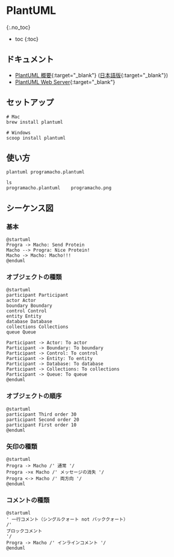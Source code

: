 # PlantUML
{:.no_toc}

* toc
{:toc}

## ドキュメント
- [PlantUML 概要](https://plantuml.com/en/){:target="_blank"} ([日本語版](https://plantuml.com/ja/){:target="_blank"})
- [PlantUML Web Server](http://www.plantuml.com/plantuml/uml/){:target="_blank"}

## セットアップ
```
# Mac
brew install plantuml

# Windows
scoop install plantuml
```

## 使い方
```shell
plantuml programacho.plantuml

ls
programacho.plantuml	programacho.png
```

## シーケンス図

### 基本
```plantuml
@startuml
Progra -> Macho: Send Protein
Macho --> Progra: Nice Protein!
Macho -> Macho: Macho!!!
@enduml
```

### オブジェクトの種類
```plantuml
@startuml
participant Participant
actor Actor
boundary Boundary
control Control
entity Entity
database Database
collections Collections
queue Queue

Participant -> Actor: To actor 
Participant -> Boundary: To boundary
Participant -> Control: To control
Participant -> Entity: To entity
Participant -> Database: To database
Participant -> Collections: To collections
Participant -> Queue: To queue
@enduml
```

### オブジェクトの順序
```plantuml
@startuml
participant Third order 30
participant Second order 20
participant First order 10
@enduml
```

### 矢印の種類
```plantuml
@startuml
Progra -> Macho /' 通常 '/
Progra ->x Macho /' メッセージの消失 '/
Progra <-> Macho /' 両方向 '/
@enduml
```

### コメントの種類
```plantuml
@startuml
' 一行コメント（シングルクォート not バッククォート）
/'
ブロックコメント
'/
Progra -> Macho /' インラインコメント '/
@enduml
```
